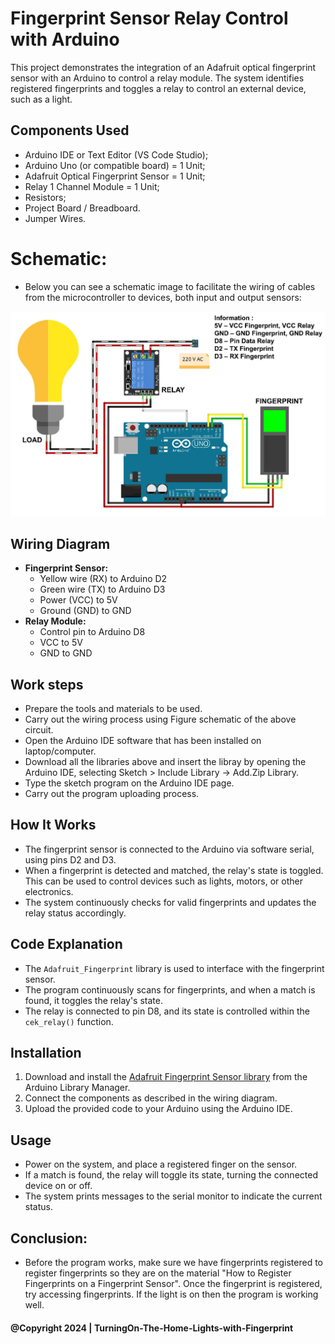 # Fingerprint Sensor Relay Control with Arduino

This project demonstrates the integration of an Adafruit optical fingerprint sensor with an Arduino to control a relay module. The system identifies registered fingerprints and toggles a relay to control an external device, such as a light.

## Components Used

- Arduino IDE or Text Editor (VS Code Studio);
- Arduino Uno (or compatible board) = 1 Unit;
- Adafruit Optical Fingerprint Sensor = 1 Unit;
- Relay 1 Channel Module = 1 Unit;
- Resistors;
- Project Board / Breadboard.
- Jumper Wires.

# Schematic:

- Below you can see a schematic image to facilitate the wiring of cables from the microcontroller to devices, both input and output sensors:

![Alt text](img/skema.jpg)

## Wiring Diagram

- **Fingerprint Sensor:**
  - Yellow wire (RX) to Arduino D2
  - Green wire (TX) to Arduino D3
  - Power (VCC) to 5V
  - Ground (GND) to GND
- **Relay Module:**
  - Control pin to Arduino D8
  - VCC to 5V
  - GND to GND

## Work steps

- Prepare the tools and materials to be used.
- Carry out the wiring process using Figure schematic of the above circuit.
- Open the Arduino IDE software that has been installed on laptop/computer.
- Download all the libraries above and insert the libray by opening the Arduino IDE, selecting Sketch > Include Library -> Add.Zip Library.
- Type the sketch program on the Arduino IDE page.
- Carry out the program uploading process.

## How It Works

- The fingerprint sensor is connected to the Arduino via software serial, using pins D2 and D3.
- When a fingerprint is detected and matched, the relay's state is toggled. This can be used to control devices such as lights, motors, or other electronics.
- The system continuously checks for valid fingerprints and updates the relay status accordingly.

## Code Explanation

- The `Adafruit_Fingerprint` library is used to interface with the fingerprint sensor.
- The program continuously scans for fingerprints, and when a match is found, it toggles the relay's state.
- The relay is connected to pin D8, and its state is controlled within the `cek_relay()` function.

## Installation

1. Download and install the [Adafruit Fingerprint Sensor library](https://github.com/adafruit/Adafruit-Fingerprint-Sensor-Library) from the Arduino Library Manager.
2. Connect the components as described in the wiring diagram.
3. Upload the provided code to your Arduino using the Arduino IDE.

## Usage

- Power on the system, and place a registered finger on the sensor.
- If a match is found, the relay will toggle its state, turning the connected device on or off.
- The system prints messages to the serial monitor to indicate the current status.

## Conclusion:

- Before the program works, make sure we have fingerprints registered to register fingerprints so they are on the material "How to Register Fingerprints on a Fingerprint Sensor". Once the fingerprint is registered, try accessing fingerprints. If the light is on then the program is working well.

#### @Copyright 2024 | TurningOn-The-Home-Lights-with-Fingerprint
